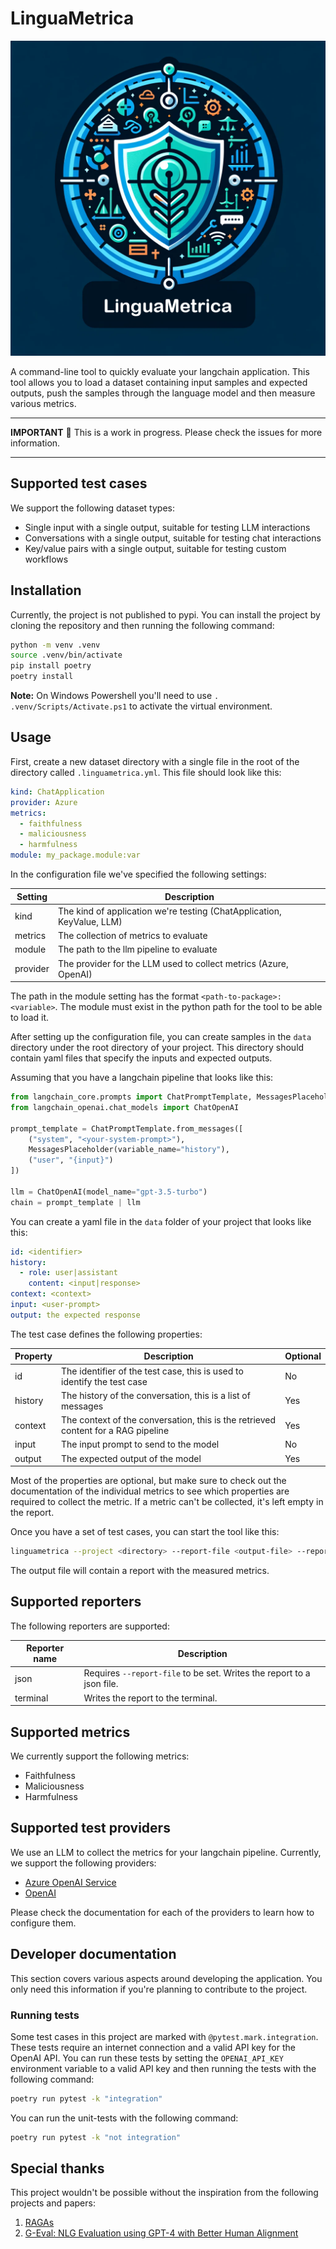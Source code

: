 # LinguaMetrica

![LinguaMetrica Logo](https://raw.githubusercontent.com/wmeints/linguametrica/main/images/linguametrica-logo.png)

A command-line tool to quickly evaluate your langchain application.
This tool allows you to load a dataset containing input samples and expected outputs, push the samples through the
language model and then measure various metrics.

---

**IMPORTANT** 🚧 This is a work in progress. Please check the issues for more information.

---

## Supported test cases

We support the following dataset types:

- Single input with a single output, suitable for testing LLM interactions
- Conversations with a single output, suitable for testing chat interactions
- Key/value pairs with a single output, suitable for testing custom workflows

## Installation

Currently, the project is not published to pypi. You can install the project by cloning the repository and then running
the following command:

```bash
python -m venv .venv
source .venv/bin/activate
pip install poetry
poetry install
```

**Note:** On Windows Powershell you'll need to use `. .venv/Scripts/Activate.ps1` to activate the virtual environment.

## Usage

First, create a new dataset directory with a single file in the root of the directory
called `.linguametrica.yml`. This file should look like this:

```yaml
kind: ChatApplication
provider: Azure
metrics:
  - faithfulness
  - maliciousness
  - harmfulness
module: my_package.module:var
```

In the configuration file we've specified the following settings:

| Setting  | Description                                                            |
| -------- | ---------------------------------------------------------------------- |
| kind     | The kind of application we're testing (ChatApplication, KeyValue, LLM) |
| metrics  | The collection of metrics to evaluate                                  |
| module   | The path to the llm pipeline to evaluate                               |
| provider | The provider for the LLM used to collect metrics (Azure, OpenAI)       |

The path in the module setting has the format `<path-to-package>:<variable>`.
The module must exist in the python path for the tool to be able to load it.

After setting up the configuration file, you can create samples in the `data` directory
under the root directory of your project. This directory should contain yaml files
that specify the inputs and expected outputs.

Assuming that you have a langchain pipeline that looks like this:

```python
from langchain_core.prompts import ChatPromptTemplate, MessagesPlaceholder
from langchain_openai.chat_models import ChatOpenAI

prompt_template = ChatPromptTemplate.from_messages([
    ("system", "<your-system-prompt>"),
    MessagesPlaceholder(variable_name="history"),
    ("user", "{input}")
])

llm = ChatOpenAI(model_name="gpt-3.5-turbo")
chain = prompt_template | llm
```

You can create a yaml file in the `data` folder of your project that looks like this:

```yaml
id: <identifier>
history:
  - role: user|assistant
    content: <input|response>
context: <context>
input: <user-prompt>
output: the expected response
```

The test case defines the following properties:

| Property | Description                                                                       | Optional |
| -------- | --------------------------------------------------------------------------------- | -------- |
| id       | The identifier of the test case, this is used to identify the test case           | No       |
| history  | The history of the conversation, this is a list of messages                       | Yes      |
| context  | The context of the conversation, this is the retrieved content for a RAG pipeline | Yes      |
| input    | The input prompt to send to the model                                             | No       |
| output   | The expected output of the model                                                  | Yes      |

Most of the properties are optional, but make sure to check out the documentation of the individual metrics to
see which properties are required to collect the metric. If a metric can't be collected, it's left empty in the
report.

Once you have a set of test cases, you can start the tool like this:

```bash
linguametrica --project <directory> --report-file <output-file> --report-format json
```

The output file will contain a report with the measured metrics.

## Supported reporters

The following reporters are supported:

| Reporter name | Description                                                           |
| ------------- | --------------------------------------------------------------------- |
| json          | Requires `--report-file` to be set. Writes the report to a json file. |
| terminal      | Writes the report to the terminal.                                    |

## Supported metrics

We currently support the following metrics:

- Faithfulness
- Maliciousness
- Harmfulness

## Supported test providers

We use an LLM to collect the metrics for your langchain pipeline. Currently, we support the following providers:

- [Azure OpenAI Service](./docs/providers/azure.md)
- [OpenAI](./docs/providers/openai.md)

Please check the documentation for each of the providers to learn how to configure them.

## Developer documentation

This section covers various aspects around developing the application. You only need this information if you're planning
to contribute to the project.

### Running tests

Some test cases in this project are marked with `@pytest.mark.integration`. These tests require an internet connection
and a valid API key for the OpenAI API. You can run these tests by setting the `OPENAI_API_KEY` environment variable to
a valid API key and then running the tests with the following command:

```bash
poetry run pytest -k "integration"
```

You can run the unit-tests with the following command:

```bash
poetry run pytest -k "not integration"
```

## Special thanks

This project wouldn't be possible without the inspiration from the following projects and papers:

1. [RAGAs](https://docs.ragas.io/en/latest/index.html)
2. [G-Eval: NLG Evaluation using GPT-4 with Better Human Alignment](https://arxiv.org/abs/2303.16634)
